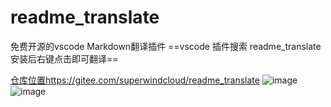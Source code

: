 # readme_translate
免费开源的vscode Markdown翻译插件 
==vscode 插件搜索 readme_translate 安装后右键点击即可翻译==

[仓库位置https://gitee.com/superwindcloud/readme_translate](https://gitee.com/superwindcloud/readme_translate)
![image](https://github.com/user-attachments/assets/c8658ce0-9f5e-4ad9-a7f2-2f174dcd3056)
![image](https://github.com/user-attachments/assets/f3de0e55-9ef1-4f72-9961-8eecd09b96fd)
